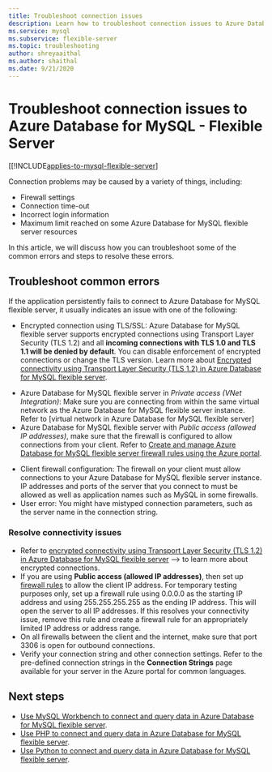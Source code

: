 ```yaml
---
title: Troubleshoot connection issues
description: Learn how to troubleshoot connection issues to Azure Database for MySQL - Flexible Server.
ms.service: mysql
ms.subservice: flexible-server
ms.topic: troubleshooting
author: shreyaaithal
ms.author: shaithal
ms.date: 9/21/2020
---
```


# Troubleshoot connection issues to Azure Database for MySQL - Flexible Server

[[!INCLUDE[applies-to-mysql-flexible-server](../includes/applies-to-mysql-flexible-server.md)]


Connection problems may be caused by a variety of things, including:

* Firewall settings
* Connection time-out
* Incorrect login information
* Maximum limit reached on some Azure Database for MySQL flexible server resources

In this article, we will discuss how you can troubleshoot some of the common errors and steps to resolve these errors.

## Troubleshoot common errors

If the application persistently fails to connect to Azure Database for MySQL flexible server, it usually indicates an issue with one of the following:

* Encrypted connection using TLS/SSL: Azure Database for MySQL flexible server supports encrypted connections using Transport Layer Security (TLS 1.2) and all **incoming connections with TLS 1.0 and TLS 1.1 will be denied by default**. You can disable enforcement of encrypted connections or change the TLS version. Learn more about [Encrypted connectivity using Transport Layer Security (TLS 1.2) in Azure Database for MySQL flexible server](./how-to-connect-tls-ssl.md).
- Azure Database for MySQL flexible server in *Private access (VNet Integration)*: Make sure you are connecting from within the same virtual network as the Azure Database for MySQL flexible server instance. Refer to [virtual network in Azure Database for MySQL flexible server]<!--(./concepts-networking-virtual-network.md)-->
- Azure Database for MySQL flexible server with *Public access (allowed IP addresses)*, make sure that the firewall is configured to allow connections from your client. Refer to [Create and manage Azure Database for MySQL flexible server firewall rules using the Azure portal](./how-to-manage-firewall-portal.md).
* Client firewall configuration: The firewall on your client must allow connections to your Azure Database for MySQL flexible server instance. IP addresses and ports of the server that you connect to must be allowed as well as application names such as MySQL in some firewalls.
* User error: You might have mistyped connection parameters, such as the server name in the connection string.

### Resolve connectivity issues

* Refer to [encrypted connectivity using Transport Layer Security (TLS 1.2) in Azure Database for MySQL flexible server](./how-to-connect-tls-ssl.md) --> to learn more about encrypted connections.
* If you are using **Public access (allowed IP addresses)**, then set up [firewall rules](./how-to-manage-firewall-portal.md) to allow the client IP address. For temporary testing purposes only, set up a firewall rule using 0.0.0.0 as the starting IP address and using 255.255.255.255 as the ending IP address. This will open the server to all IP addresses. If this resolves your connectivity issue, remove this rule and create a firewall rule for an appropriately limited IP address or address range.
* On all firewalls between the client and the internet, make sure that port 3306 is open for outbound connections.
* Verify your connection string and other connection settings. Refer to the pre-defined connection strings in the **Connection Strings** page available for your server in the Azure portal for common languages.

## Next steps
- [Use MySQL Workbench to connect and query data in Azure Database for MySQL flexible server](./connect-workbench.md).
- [Use PHP to connect and query data in Azure Database for MySQL flexible server](./connect-php.md).
- [Use Python to connect and query data in Azure Database for MySQL flexible server](./connect-python.md).
